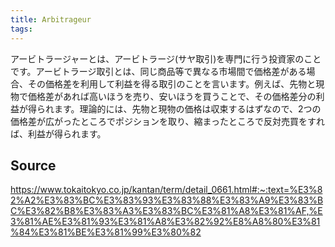 ```yaml
---
title: Arbitrageur
tags: 
---
```


アービトラージャーとは、アービトラージ(サヤ取引)を専門に行う投資家のことです。アービトラージ取引とは、同じ商品等で異なる市場間で価格差がある場合、その価格差を利用して利益を得る取引のことを言います。例えば、先物と現物で価格差があれば高いほうを売り、安いほうを買うことで、その価格差分の利益が得られます。理論的には、先物と現物の価格は収束するはずなので、2つの価格差が広がったところでポジションを取り、縮まったところで反対売買をすれば、利益が得られます。

## Source
https://www.tokaitokyo.co.jp/kantan/term/detail_0661.html#:~:text=%E3%82%A2%E3%83%BC%E3%83%93%E3%83%88%E3%83%A9%E3%83%BC%E3%82%B8%E3%83%A3%E3%83%BC%E3%81%A8%E3%81%AF,%E3%81%AE%E3%81%93%E3%81%A8%E3%82%92%E8%A8%80%E3%81%84%E3%81%BE%E3%81%99%E3%80%82